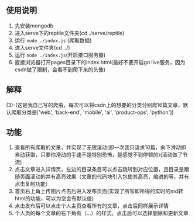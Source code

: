 ## 使用说明
1. 先安装mongodb
2. 进入serve下的reptile文件夹(cd ./serve/reptile)
3. 运行 ```node ./index.js``` (爬取数据)
4. 进入serve文件夹(cd ../)
5. 运行 ```node ./index.js```(开启接口服务器)
6. 直接浏览器打开pages目录下的index.html(最好不要开启go live服务，因为csdn做了限制，会看不到爬下来的头像)
## 解释
(3)-(这是我自己写的爬虫，每次可以将csdn上的想要的分类分别爬16篇文章，默认爬取分类是['web', 'back-end', 'mobile', 'ai', 'product-ops', 'python'])
## 功能
1. 查看所有爬取的文章，并实现了无限滚动(即一次我只请求10篇，向下滑动即自动获取，只要你滑动的手速不是特别恐怖，是感觉不到停顿的)(滚动做了节流)
2. 点击文章进入详情页，左边的目录条目可以点击跳转到对应位置，且目录是跟随页面滚动的并有高亮效果（文章的代码块引入包使其高亮，缩进的等，并有点击复制功能）
3. 首页右上角上传图片点击后进入发布页面(实现了所写即所得的实时的md转html的功能，可以为空会有默认值)
4. 点击发布后可以点击个人主页查看所有的文章，点击后同样展示详情
5. 个人页的每个文章的右下角有（...）的样式，点击后可以选择删除和更新文章
